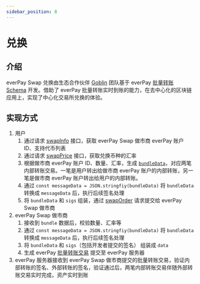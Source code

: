 ```yaml
---
sidebar_position: 8
---
```


# 兑换

## 介绍

everPay Swap 兑换由生态合作伙伴 [Goblin](https://goblinpool.com/) 团队基于 everPay [批量转账 Schema](./bundle) 开发。借助了 everPay 批量转账实时到账的能力，在去中心化的区块链应用上，实现了中心化交易所兑换的体验。

## 实现方式
1. 用户
    1. 通过请求 [swapInfo](../../sdk/server-api/basic-api/swapInfo) 接口，获取 everPay Swap 做市商 everPay 账户 ID、支持代币列表
    2. 通过请求 [swapPrice](../../sdk/server-api/basic-api/swapPrice) 接口，获取兑换币种的汇率
    3. 根据做市商 everPay 账户 ID、数量、汇率，生成 [`bundleData`](./bundle#bundledata-信息)，对应两笔内部转账交易。一笔是用户转出给做市商 everPay 账户的内部转账，另一笔是做市商 everPay 账户转出给用户的内部转账。
    4. 通过 `const messageData = JSON.stringfiy(bundleData)` 将 `bundleData` 转换成 `messageData` 后，执行后续签名处理
    5. 将 `bundleData` 和 `sigs` 组装，通过 [swapOrder](../../sdk/server-api/operation-api/swapOrder) 请求提交给 everPay Swap 做市商
2. everPay Swap 做市商
    1. 接收到 `bundle` 数据后，校验数量、汇率等
    2. 通过 `const messageData = JSON.stringfiy(bundleData)` 将 `bundleData` 转换成 `messageData` 后，执行后续签名处理
    3. 将 `bundleData` 和 `sigs`（包括开发者提交的签名） 组装成 `data`
    4. 生成 everPay [批量转账交易](./bundle) 提交至 everPay 服务器
3. everPay 服务器接收到 everPay Swap 做市商提交的批量转账交易，验证内部转账的签名、外部转账的签名，验证通过后，两笔内部转账交易伴随外部转账交易实时完成，资产实时到账